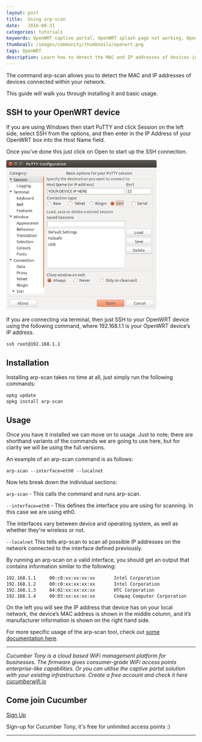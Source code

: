 ```yaml
---
layout: post
title:  Using arp-scan
date:   2016-08-31
categories: tutorials
keywords: OpenWRT captive portal, OpenWRT splash page not working, OpenWRT splash page template, OpenWRT splash page free, OpenWRT splash page html, OpenWRT splash page hosting, OpenMesh captive portal, OpenMesh splash page not working, OpenMesh splash page template, OpenMesh splash page free, OpenMesh splash page html, OpenMesh splash page hosting, DD-WRT, OpenWRT Routing
thumbnail: /images/community/thumbnails/openwrt.png
tags: OpenWRT
description: Learn how to detect the MAC and IP addresses of devices in your network.
---
```


The command arp-scan allows you to detect the MAC and IP addresses of devices connected within your network.

This guide will walk you through installing it and basic usage.

## SSH to your OpenWRT device

If you are using Windows then start PuTTY and click Session on the left side, select SSH from the options, and then enter in the IP Address of your OpenWRT box into the Host Name field.

Once you’ve done this just click on Open to start up the SSH connection.

<div class="mdl-typography--text-center">
  <img src="/images/community/tutorials/openwrt/puttyconfig.png" width="400px">
</div>

If you are connecting via terminal, then just SSH to your OpenWRT device using the following command, where 192.168.1.1 is your OpenWRT device’s IP address.

    ssh root@192.168.1.1

## Installation

Installing arp-scan takes no time at all, just simply run the following commands:

    opkg update
    opkg install arp-scan

## Usage

Once you have it installed we can move on to usage. Just to note; there are shorthand variants of the commands we are going to use here, but for clarity we will be using the full versions.

An example of an arp-scan command is as follows:

    arp-scan --interface=eth0 --localnet

Now lets break down the individual sections:

`arp-scan` - This calls the command and runs arp-scan.

`--interface=eth0` - This defines the interface you are using for scanning. In this case we are using eth0.

The interfaces vary between device and operating system, as well as whether they're wireless or not.

`--localnet` This tells arp-scan to scan all possible IP addresses on the network connected to the interface defined previously.

By running an arp-scan on a valid interface, you should get an output that contains information similar to the following:

    192.168.1.1     00:c0:xx:xx:xx:xx       Intel Corporation
    192.168.1.2     00:c0:xx:xx:xx:xx       Intel Corporation
    192.168.1.3     84:02:xx:xx:xx:xx       HTC Corporation
    192.168.1.4     00:03:xx:xx:xx:xx       Compaq Computer Corporation

On the left you will see the IP address that device has on your local network, the device’s MAC address is shown in the middle column, and it’s manufacturer information is shown on the right hand side.

For more specific usage of the arp-scan tool, check out [some documentation here](http://www.nta-monitor.com/wiki/index.php/Arp-scan_User_Guide).

<hr>

*Cucumber Tony is a cloud based WiFi management platform for businesses. The firmware gives consumer-grade WiFi access points enterprise-like capabilities. Or you can utilise the captive portal solution with your existing infrastructure. Create a free account and check it here <a href="https://cucumberwifi.io">cucumberwifi.io</a>*


<div class="mdl-typography--text-center">

<h2>Come join Cucumber</h2>

<a href="https://my.ctapp.io/#/create" class="button success dst">Sign Up</a><br>

<p>Sign-up for Cucumber Tony, it's free for unlimited access points :)</p>

<hr>

</div>
